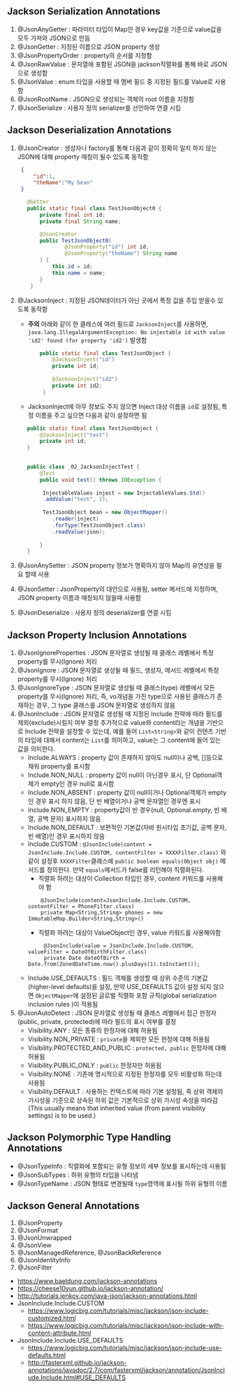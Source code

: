 
## Jackson Serialization Annotations
1. @JsonAnyGetter : 파라미터 타입이 Map인 경우 key값을 기준으로 value값을 모두 가져와 JSON으로 만듬 
2. @JsonGetter : 지정된 이름으로 JSON property 생성
3. @JsonPropertyOrder : property의 순서를 지정함
4. @JsonRawValue : 문자열에 포함된 JSON을 jackson직렬화를 통해 바로 JSON으로 생성함
5. @JsonValue : enum 타입을 사용할 때 맴버 필드 중 지정된 필드를 Value로 사용함
6. @JsonRootName : JSON으로 생성되는 객체의 root 이름을 지정함
7. @JsonSerialize : 사용자 정의 serializer를 선언하여 연결 시킴

## Jackson Deserialization Annotations
1. @JsonCreator : 생성자나 factory를 통해 다음과 같이 정확히 일치 하지 않는 JSON에 대해 property 매칭이 될수 있도록 동작함
    ```json
     {
         "id":1,
         "theName":"My bean"
     }
    ```
    ```java
       @Getter
       public static final class TestJsonObject0 {
           private final int id;
           private final String name;
   
           @JsonCreator
           public TestJsonObject0(
                   @JsonProperty("id") int id,
                   @JsonProperty("theName") String name
           ) {
               this.id = id;
               this.name = name;
           }
        }
    ```
2. @JacksonInject : 지정된 JSON데이터가 아닌 곳에서 특정 값을 주입 받을수 있도록 동작함
    - __주의__ 아래와 같이 한 클래스에 여러 필드로 ```JacksonInject```를 사용하면,
    ```java.lang.IllegalArgumentException: No injectable id with value 'id2' found (for property 'id2')``` 발생함
    ```java
           public static final class TestJsonObject {
               @JacksonInject("id")
               private int id;
       
               @JacksonInject("id2")
               private int id2;
            }
    ```
    - JacksonInject에 아무 정보도 주지 않으면 Inject 대상 이름을 ```id```로 설정됨, 특정 이름을 주고 싶으면 다음과 같이 설정하면 됨
    ```java
       public static final class TestJsonObject {
           @JacksonInject("test")
           private int id;
       }
       
    ```
    ```java
       public class _02_JacksonInjectTest {
           @Test
           public void test() throws IOException {
            
            InjectableValues inject = new InjectableValues.Std()
            .addValue("test", 1);
         
            TestJsonObject bean = new ObjectMapper()
               .reader(inject)
               .forType(TestJsonObject.class)
               .readValue(json);
              
           }
       }
    ```

3. @JsonAnySetter : JSON property 정보가 명확하지 않아 Map의 유연성을 필요 할때 사용
4. @JsonSetter : JsonProperty의 대안으로 사용됨, setter 메서드에 지정하며, JSON property 이름과 매칭되지 않을때 사용함
5. @JsonDeserialize : 사용자 정의 deserializer를 연결 시킴

## Jackson Property Inclusion Annotations
1. @JsonIgnoreProperties : JSON 문자열로 생성될 때 클래스 레벨에서 특정 property를 무시(Ignore) 처리
2. @JsonIgnore : JSON 문자열로 생성될 때 필드, 생성자, 메서드 레벨에서 특정 property를 무시(Ignore) 처리
3. @JsonIgnoreType : JSON 문자열로 생성될 때 클래스(type) 레벨에서 모든 property를 무시(Ignore) 처리,
즉, vo개념을 가진 type으로 사용된 클래스가 존재하는 경우, 그 type 클래스를 JSON 문자열로 생성하지 않음
4. @JsonInclude : JSON 문자열로 생성될 때 지정된 Include 전략에 따라 필드를 제외(exclude)시킬지 여부 결정
추가적으로 value와 content라는 개념을 기반으로 Include 전략을 설정할 수 있는데, 예를 들어 ```List<String>```와 같이
컨텐츠 기반의 타입에 대해서 content는 ```List```를 의미하고, value는 그 content에 들어 있는 값을 의미한다.
    - Include.ALWAYS : property 값이 존재하지 않아도 null이나 공백, []등으로 채워 property를 표시함
    - Include.NON_NULL : property 값이 null이 아닌경우 표시, 단 Optional객체가 empty인 경우 null로 표시함
    - Include.NON_ABSENT : property 값이 null이거나 Optional객체가 empty인 경우 표시 하지 않음, 단 빈 배열이거나 공백 문자열인 경우엔 표시
    - Include.NON_EMPTY : property값이 빈 경우(null, Optional.empty, 빈 배열, 공백 문자) 표시하지 않음
    - Include.NON_DEFAULT : 보편적인 기본값(자바 원시타입 초기값, 공백 문자, 빈 배열)인 경우 표시하지 않음
    - Include.CUSTOM : ```@JsonInclude(content = JsonInclude.Include.CUSTOM, contentFilter = XXXXFilter.class)``` 와 같이 설정후
    ```XXXXFilter```클래스에 ```public boolean equals(Object obj)``` 메서드를 정의한다. 만약 ```equals```메서드가 false를 리턴해야 직렬화된다.
        - 직렬화 하려는 대상이 Collection 타입인 경우, content 키워드를 사용해야 함 
        ```
            @JsonInclude(content=JsonInclude.Include.CUSTOM, contentFilter = PhoneFilter.class)
            private Map<String,String> phones = new ImmutableMap.Builder<String,String>()
        ```
        - 직렬화 하려는 대상이 ValueObject인 경우, value 키워드를 사용해야함
        ```
             @JsonInclude(value = JsonInclude.Include.CUSTOM, valueFilter = DateOfBirthFilter.class)
             private Date dateOfBirth = Date.from(ZonedDateTime.now().plusDays(1).toInstant());
        ```
    - Include.USE_DEFAULTS : 필드 객체를 생성할 때 상위 수준의 기본값(higher-level defaults)을 설정, 만약 USE_DEFAULTS 값이 설정 되지 않으면 
    ```ObjectMapper```에 설정된 글로벌 직렬화 포함 규칙(global serialization inclusion rules )이 적용됨
5. @JsonAutoDetect : JSON 문자열로 생성될 때 클래스 레벨에서 접근 한정자(public, private, protected)에 따라 필드의 표시 여부를 결정
    - Visibility.ANY : 모든 종류의 한정자에 대해 허용됨
    - Visibility.NON_PRIVATE : ```private```을 제외한 모든 한정에 대해 허용됨
    - Visibility.PROTECTED_AND_PUBLIC : ```protected, public``` 한정자에 대해 허용됨
    - Visibility.PUBLIC_ONLY : ```public``` 한정자만 허용됨
    - Visibility.NONE : 기존에 명시적으로 지정된 한정자를 모두 비활성화 하는데 사용됨
    - Visibility.DEFAULT : 사용하는 컨텍스트에 따라 기본 설정됨, 즉 상위 객체의 가시성을 기준으로 상속된 하위 값은 기본적으로 상위 가시성 속성을 따라감
    (This usually means that inherited value (from parent visibility settings) is to be used.)
    
## Jackson Polymorphic Type Handling Annotations
- @JsonTypeInfo : 직렬화에 포함되는 유형 정보의 세부 정보를 표시하는데 사용됨
- @JsonSubTypes : 하위 유형의 타입을 나타냄
- @JsonTypeName : JSON 형태로 변경될때 ```type```영역에 표시될 하위 유형의 이름

## Jackson General Annotations
1. @JsonProperty
2. @JsonFormat
3. @JsonUnwrapped
4. @JsonView
5. @JsonManagedReference, @JsonBackReference
6. @JsonIdentityInfo
7. @JsonFilter

- https://www.baeldung.com/jackson-annotations
- https://cheese10yun.github.io/jackson-annotation/
- http://tutorials.jenkov.com/java-json/jackson-annotations.html
- JsonInclude.Include.CUSTOM
    - https://www.logicbig.com/tutorials/misc/jackson/json-include-customized.html
    - https://www.logicbig.com/tutorials/misc/jackson/json-include-with-content-attribute.html
- JsonInclude.Include.USE_DEFAULTS
    - https://www.logicbig.com/tutorials/misc/jackson/json-include-use-defaults.html
    - http://fasterxml.github.io/jackson-annotations/javadoc/2.7/com/fasterxml/jackson/annotation/JsonInclude.Include.html#USE_DEFAULTS